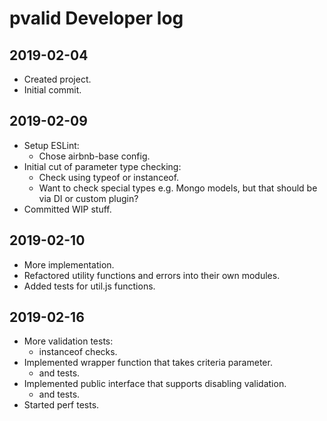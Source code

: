 # pvalid Developer log

## 2019-02-04

- Created project.
- Initial commit.

## 2019-02-09

- Setup ESLint:
  - Chose airbnb-base config.
- Initial cut of parameter type checking:
  - Check using typeof or instanceof.
  - Want to check special types e.g. Mongo models, but that should be via DI or custom plugin?
- Committed WIP stuff.

## 2019-02-10

- More implementation.
- Refactored utility functions and errors into their own modules.
- Added tests for util.js functions.

## 2019-02-16

- More validation tests:
  - instanceof checks.
- Implemented wrapper function that takes criteria parameter.
  - and tests.
- Implemented public interface that supports disabling validation.
  - and tests.
- Started perf tests.

